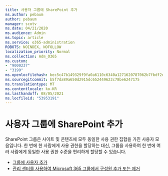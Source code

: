 ```yaml
---
title: 사용자 그룹에 SharePoint 추가
ms.author: pebaum
author: pebaum
manager: scotv
ms.date: 04/21/2020
ms.audience: Admin
ms.topic: article
ms.service: o365-administration
ROBOTS: NOINDEX, NOFOLLOW
localization_priority: Normal
ms.collection: Adm_O365
ms.custom:
- "9000237"
- "3199"
ms.openlocfilehash: bec5c47b149329f9fa0a6110c6340a1271620787062b7fbdf2d8d4b96b97b202
ms.sourcegitcommit: b5f7da89a650d2915dc652449623c78be6247175
ms.translationtype: MT
ms.contentlocale: ko-KR
ms.lasthandoff: 08/05/2021
ms.locfileid: "53953191"
---
```

# <a name="add-users-to-a-sharepoint-group"></a>사용자 그룹에 SharePoint 추가

SharePoint 그룹은 사이트 및 콘텐츠에 모두 동일한 사용 권한 집합을 가진 사용자 모음입니다. 한 번에 한 사람에게 사용 권한을 할당하는 대신, 그룹을 사용하여 한 번에 여러 사람에게 동일한 사용 권한 수준을 편리하게 할당할 수 있습니다.

- [그룹에 사용자 추가](https://docs.microsoft.com/sharepoint/customize-sharepoint-site-permissions#add-users-to-a-group)
- [관리 센터를 사용하여 Microsoft 365 그룹에서 구성원 추가 또는 제거](https://docs.microsoft.com/microsoft-365/admin/create-groups/add-or-remove-members-from-groups)